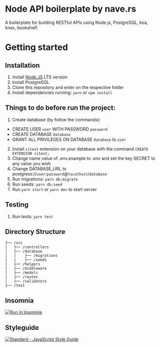 # Node API boilerplate by nave.rs
A boilerplate for building RESTful APIs using Node.js, PostgreSQL, koa, knex, bookshelf.

# Getting started

## Installation

1. Install [Node.JS](https://nodejs.org/en/) LTS version
2. Install PostgreSQL
3. Clone this repository and enter on the respective folder
4. Install dependencies running: `yarn` or `npm install`

## Things to do before run the project:

1. Create database (by follow the commands):
  - CREATE USER `user` WITH PASSWORD `password`
  - CREATE DATABASE `database`
  - GRANT ALL PRIVILEGES ON DATABASE `database` to `user`
2. Install `citext` extension on your database with the command `CREATE EXTENSION citext;`
3. Change name value of .env.example to .env and set the key SECRET to any value you wish
4. Change DATABASE_URL to postgress://`user`:`password`@`localhost`/`database`
5. Run migrations: `yarn db:migrate`
6. Run seeds: `yarn db:seed`
7. Run `yarn start` or `yarn dev` to start server

## Testing

1. Run tests: `yarn test`

## Directory Structure

```
├── /src
|   ├── /controllers
|   ├── /database
|   |    ├── /migrations
|   |    ├── /seeds
|   ├── /helpers
|   ├── /middleware
|   ├── /models
|   ├── /routes
|   ├── /validators
├── /test
```

## Insomnia

[![Run in Insomnia](https://insomnia.rest/images/run.svg)](https://insomnia.rest/run/?label=Back%20Boilerplate%20Nave.rs&uri=https%3A%2F%2Fraw.githubusercontent.com%2Fnaveteam%2Fback-boilerplate%2Fmaster%2Finsomnia.json)

## Styleguide

[![Standard - JavaScript Style Guide](https://cdn.rawgit.com/feross/standard/master/badge.svg)](https://github.com/feross/standard)
